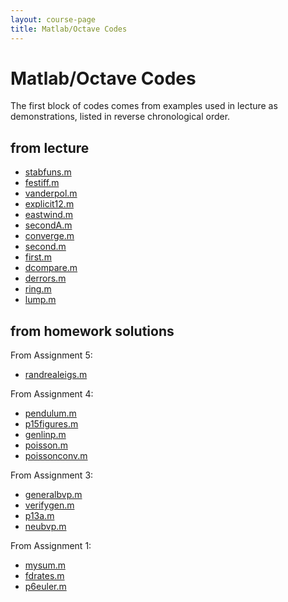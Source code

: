 ```yaml
---
layout: course-page
title: Matlab/Octave Codes
---
```


# Matlab/Octave Codes

The first block of codes comes from examples used in lecture as demonstrations, listed in reverse chronological order.

## from lecture

  * [stabfuns.m](assets/codes/S25/stabfuns.m)
  * [festiff.m](assets/codes/S25/festiff.m)
  * [vanderpol.m](assets/codes/S25/vanderpol.m)
  * [explicit12.m](assets/codes/S25/explicit12.m)
  * [eastwind.m](assets/codes/S25/eastwind.m)
  * [secondA.m](assets/codes/S25/secondA.m)
  * [converge.m](assets/codes/S25/converge.m)
  * [second.m](assets/codes/S25/second.m)
  * [first.m](assets/codes/S25/first.m)
  * [dcompare.m](assets/codes/S25/dcompare.m)
  * [derrors.m](assets/codes/S25/derrors.m)
  * [ring.m](assets/codes/S25/ring.m)
  * [lump.m](assets/codes/S25/lump.m)

## from homework solutions

From Assignment 5:

  * [randrealeigs.m](assets/codes/S25/randrealeigs.m)

From Assignment 4:

  * [pendulum.m](assets/codes/S25/pendulum.m)
  * [p15figures.m](assets/codes/S25/p15figures.m)
  * [genlinp.m](assets/codes/S25/genlinp.m)
  * [poisson.m](assets/codes/S25/poisson.m)
  * [poissonconv.m](assets/codes/S25/poissonconv.m)

From Assignment 3:

  * [generalbvp.m](assets/codes/S25/generalbvp.m)
  * [verifygen.m](assets/codes/S25/verifygen.m)
  * [p13a.m](assets/codes/S25/p13a.m)
  * [neubvp.m](assets/codes/S25/neubvp.m)

From Assignment 1:

  * [mysum.m](assets/codes/S25/mysum.m)
  * [fdrates.m](assets/codes/S25/fdrates.m)
  * [p6euler.m](assets/codes/S25/p6euler.m)
